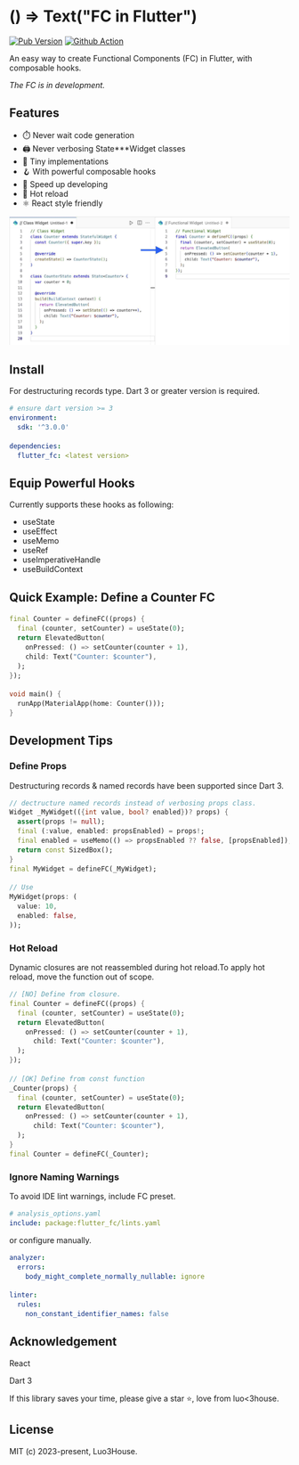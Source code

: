 # () => Text("FC in Flutter")

[![Pub Version](https://img.shields.io/pub/v/flutter_fc)](https://pub.dev/packages/flutter_fc)
[![Github Action](https://github.com/luo3house/flutter_fc/actions/workflows/test.yaml/badge.svg)](https://github.com/luo3house/flutter_fc/actions/workflows/test.yaml)

An easy way to create Functional Components (FC) in Flutter, with composable hooks.

*The FC is in development.*

## Features

- ⏱️ Never wait code generation
- 🖨️ Never verbosing State***Widget classes
- 📄 Tiny implementations
- 🪝 With powerful composable hooks
- 🐇 Speed up developing
- 🧱 Hot reload
- ⚛️ React style friendly

![About 50% shrink](./image/fc.jpg)

## Install

For destructuring records type. Dart 3 or greater version is required.

```yaml
# ensure dart version >= 3
environment:
  sdk: '^3.0.0'

dependencies:
  flutter_fc: <latest version>
```

## Equip Powerful Hooks

Currently supports these hooks as following:

- useState
- useEffect
- useMemo
- useRef
- useImperativeHandle
- useBuildContext

## Quick Example: Define a Counter FC

```dart
final Counter = defineFC((props) {
  final (counter, setCounter) = useState(0);
  return ElevatedButton(
    onPressed: () => setCounter(counter + 1),
    child: Text("Counter: $counter"),
  );
});

void main() {
  runApp(MaterialApp(home: Counter()));
}
```

## Development Tips

### Define Props

Destructuring records & named records have been supported since Dart 3.

```dart
// dectructure named records instead of verbosing props class.
Widget _MyWidget(({int value, bool? enabled})? props) {
  assert(props != null);
  final (:value, enabled: propsEnabled) = props!;
  final enabled = useMemo(() => propsEnabled ?? false, [propsEnabled]);
  return const SizedBox();
}
final MyWidget = defineFC(_MyWidget);

// Use
MyWidget(props: (
  value: 10,
  enabled: false,
));
```

### Hot Reload

Dynamic closures are not reassembled during hot reload.To apply hot reload, move the function out of scope.

```dart
// [NO] Define from closure.
final Counter = defineFC((props) {
  final (counter, setCounter) = useState(0);
  return ElevatedButton(
    onPressed: () => setCounter(counter + 1),
      child: Text("Counter: $counter"),
  );
});

// [OK] Define from const function
_Counter(props) {
  final (counter, setCounter) = useState(0);
  return ElevatedButton(
    onPressed: () => setCounter(counter + 1),
      child: Text("Counter: $counter"),
  );
}
final Counter = defineFC(_Counter);
```


### Ignore Naming Warnings

To avoid IDE lint warnings, include FC preset.

```yaml
# analysis_options.yaml
include: package:flutter_fc/lints.yaml
```

or configure manually.

```yaml
analyzer:
  errors:
    body_might_complete_normally_nullable: ignore

linter:
  rules:
    non_constant_identifier_names: false
```

## Acknowledgement

React

Dart 3

If this library saves your time, please give a star ⭐️, love from luo<3house.

## License

MIT (c) 2023-present, Luo3House.

